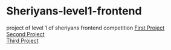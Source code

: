 # Sheriyans-level1-frontend
project of level 1 of sheriyans frontend competition
<a href="https://roject-1-html-css-shery.netlify.app/">First Project</a>
<br/>
<a href="https://roject-2-html-css-shery.netlify.app/">Second Project</a>
<br/>
<a href="https://roject-3-html-css-shery.netlify.app/">Third Project</a>
<br/>

